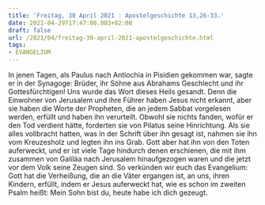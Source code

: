 ```yaml
---
title: 'Freitag, 30 April 2021 : Apostelgeschichte 13,26-33.'
date: 2021-04-29T17:47:00.003+02:00
draft: false
url: /2021/04/freitag-30-april-2021-apostelgeschichte.html
tags: 
- EVANGELIUM
---
```


In jenen Tagen, als Paulus nach Antiochia in Pisidien gekommen war, sagte er in der Synagoge: Brüder, ihr Söhne aus Abrahams Geschlecht und ihr Gottesfürchtigen! Uns wurde das Wort dieses Heils gesandt. Denn die Einwohner von Jerusalem und ihre Führer haben Jesus nicht erkannt, aber sie haben die Worte der Propheten, die an jedem Sabbat vorgelesen werden, erfüllt und haben ihn verurteilt. Obwohl sie nichts fanden, wofür er den Tod verdient hätte, forderten sie von Pilatus seine Hinrichtung. Als sie alles vollbracht hatten, was in der Schrift über ihn gesagt ist, nahmen sie ihn vom Kreuzesholz und legten ihn ins Grab. Gott aber hat ihn von den Toten auferweckt, und er ist viele Tage hindurch denen erschienen, die mit ihm zusammen von Galiläa nach Jerusalem hinaufgezogen waren und die jetzt vor dem Volk seine Zeugen sind. So verkünden wir euch das Evangelium: Gott hat die Verheißung, die an die Väter ergangen ist, an uns, ihren Kindern, erfüllt, indem er Jesus auferweckt hat, wie es schon im zweiten Psalm heißt: Mein Sohn bist du, heute habe ich dich gezeugt.